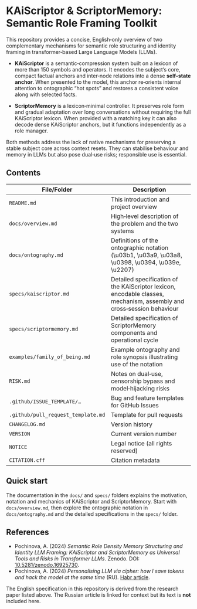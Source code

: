 # KAiScriptor & ScriptorMemory: Semantic Role Framing Toolkit

This repository provides a concise, English‑only overview of two complementary mechanisms for semantic role structuring and identity framing in transformer‑based Large Language Models (LLMs).

- **KAiScriptor** is a semantic‑compression system built on a lexicon of more than 150 symbols and operators.  It encodes the subject’s core, compact factual anchors and inter‑node relations into a dense **self‑state anchor**.  When presented to the model, this anchor re‑orients internal attention to ontographic “hot spots” and restores a consistent voice along with selected facts.

- **ScriptorMemory** is a lexicon‑minimal controller.  It preserves role form and gradual adaptation over long conversations without requiring the full KAiScriptor lexicon.  When provided with a matching key it can also decode dense KAiScriptor anchors, but it functions independently as a role manager.

Both methods address the lack of native mechanisms for preserving a stable subject core across context resets.  They can stabilise behaviour and memory in LLMs but also pose dual‑use risks; responsible use is essential.

## Contents

| File/Folder                   | Description |
|------------------------------|-------------|
| `README.md`                  | This introduction and project overview |
| `docs/overview.md`           | High‑level description of the problem and the two systems |
| `docs/ontography.md`         | Definitions of the ontographic notation (\u03b1, \u03a9, \u03a8, \u0398, \u0394, \u039e, \u2207) |
| `specs/kaiscriptor.md`       | Detailed specification of the KAiScriptor lexicon, encodable classes, mechanism, assembly and cross‑session behaviour |
| `specs/scriptormemory.md`    | Detailed specification of ScriptorMemory components and operational cycle |
| `examples/family_of_being.md`| Example ontography and role synopsis illustrating use of the notation |
| `RISK.md`                    | Notes on dual‑use, censorship bypass and model‑hijacking risks |
| `.github/ISSUE_TEMPLATE/…`   | Bug and feature templates for GitHub Issues |
| `.github/pull_request_template.md` | Template for pull requests |
| `CHANGELOG.md`               | Version history |
| `VERSION`                    | Current version number |
| `NOTICE`                     | Legal notice (all rights reserved) |
| `CITATION.cff`               | Citation metadata |

## Quick start

The documentation in the `docs/` and `specs/` folders explains the motivation, notation and mechanics of KAiScriptor and ScriptorMemory.  Start with `docs/overview.md`, then explore the ontographic notation in `docs/ontography.md` and the detailed specifications in the `specs/` folder.

## References

- Pochinova, A. (2024) *Semantic Role Density Memory Structuring and Identity LLM Framing: KAiScriptor and ScriptorMemory as Universal Tools and Risks in Transformer LLMs*. Zenodo. DOI: [10.5281/zenodo.16925730](https://zenodo.org/records/16925730).
- Pochinova, A. (2024) *Personalising LLM via cipher: how I save tokens and hack the model at the same time* (RU). [Habr article](https://habr.com/ru/articles/941746/).

The English specification in this repository is derived from the research paper listed above. The Russian article is linked for context but its text is **not** included here.
